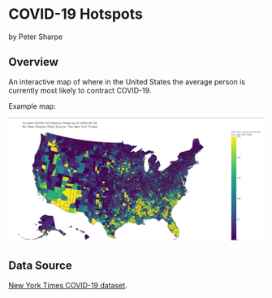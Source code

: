 # COVID-19 Hotspots

by Peter Sharpe

## Overview

An interactive map of where in the United States the average person is currently most likely to contract COVID-19.

Example map:

![COVID-19 Map](2020-06-28.png)

## Data Source

[New York Times COVID-19 dataset](https://github.com/nytimes/covid-19-data).